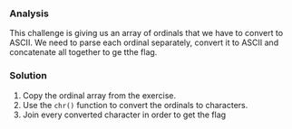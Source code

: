 ### Analysis
This challenge is giving us an array of ordinals that we have to convert to ASCII.
We need to parse each ordinal separately, convert it to ASCII and concatenate all together to ge tthe flag.

### Solution

1. Copy the ordinal array from the exercise.
2. Use the `chr()` function to convert the ordinals to characters.
3. Join every converted character in order to get the flag
